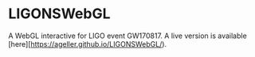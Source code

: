 # LIGONSWebGL

A WebGL interactive for LIGO event GW170817.  A live version is available [here][https://ageller.github.io/LIGONSWebGL/).
